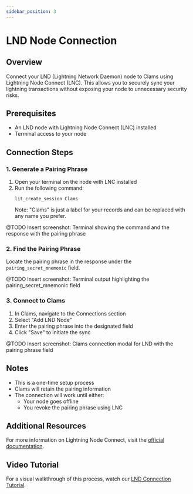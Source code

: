 ```yaml
---
sidebar_position: 3
---
```


# LND Node Connection

## Overview
Connect your LND (Lightning Network Daemon) node to Clams using Lightning Node Connect (LNC). This allows you to securely sync your lightning transactions without exposing your node to unnecessary security risks.

## Prerequisites
- An LND node with Lightning Node Connect (LNC) installed
- Terminal access to your node

## Connection Steps

### 1. Generate a Pairing Phrase
1. Open your terminal on the node with LNC installed
2. Run the following command:
   ```
   lit_create_session Clams
   ```
   Note: "Clams" is just a label for your records and can be replaced with any name you prefer.

@TODO Insert screenshot: Terminal showing the command and the response with the pairing phrase

### 2. Find the Pairing Phrase
Locate the pairing phrase in the response under the `pairing_secret_mnemonic` field.

@TODO Insert screenshot: Terminal output highlighting the pairing_secret_mnemonic field

### 3. Connect to Clams
1. In Clams, navigate to the Connections section
2. Select "Add LND Node"
3. Enter the pairing phrase into the designated field
4. Click "Save" to initiate the sync

@TODO Insert screenshot: Clams connection modal for LND with the pairing phrase field

## Notes
- This is a one-time setup process
- Clams will retain the pairing information
- The connection will work until either:
  - Your node goes offline
  - You revoke the pairing phrase using LNC

## Additional Resources
For more information on Lightning Node Connect, visit the [official documentation](https://docs.lightning.engineering/lightning-network-tools/lightning-terminal/lightning-node-connect).

## Video Tutorial
For a visual walkthrough of this process, watch our [LND Connection Tutorial](https://www.youtube.com/watch?v=r8JC4gNlObY).

